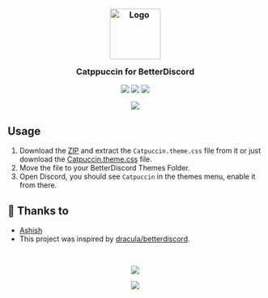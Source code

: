 <h3 align="center">
	<img src="https://raw.githubusercontent.com/catppuccin/catppuccin/dev/assets/logos/exports/1544x1544_circle.png" width="100" alt="Logo"/><br/>
	<img src="https://raw.githubusercontent.com/catppuccin/catppuccin/dev/assets/misc/transparent.png" height="30" width="0px"/>
	Catppuccin for BetterDiscord
	<img src="https://raw.githubusercontent.com/catppuccin/catppuccin/dev/assets/misc/transparent.png" height="30" width="0px"/>
</h3>

<p align="center">
    <a href="https://github.com/asheeeshh/betterdiscord/stargazers"><img src="https://img.shields.io/github/stars/asheeeshh/betterdiscord?colorA=1e1e28&colorB=c9cbff&style=for-the-badge&logo=starship"></a>
    <a href="https://github.com/asheeeshh/betterdiscord/issues"><img src="https://img.shields.io/github/issues/asheeeshh/betterdiscord?colorA=1e1e28&colorB=f7be95&style=for-the-badge"></a>
    <a href="https://github.com/asheeeshh/betterdiscord/contributors"><img src="https://img.shields.io/github/contributors/asheeeshh/betterdiscord?colorA=1e1e28&colorB=b1e1a6&style=for-the-badge"></a>
</p>

<p align="center">
  <img src="https://i.imgur.com/HPRh0uf.png"/>
</p>

## Usage

1. Download the [ZIP](https://github.com/asheeeshh/betterdiscord/archive/refs/heads/main.zip) and extract the `Catpuccin.theme.css` file from it or just download the [Catpuccin.theme.css](https://raw.githubusercontent.com/asheeeshh/betterdiscord/master/Catpuccin.theme.css/) file.
2. Move the file to your BetterDiscord Themes Folder.
3. Open Discord, you should see `Catpuccin` in the themes menu, enable it from there.

## 💝 Thanks to

- [Ashish](https://github.com/asheeeshh)
- This project was inspired by [dracula/betterdiscord](https://github.com/dracula/betterdiscord).

&nbsp;

<p align="center"><img src="https://raw.githubusercontent.com/catppuccin/catppuccin/dev/assets/footers/gray0_ctp_on_line.svg?sanitize=true" /></p>
<p align="center"><a href="https://github.com/catppuccin/catppuccin/blob/main/LICENSE"><img src="https://img.shields.io/static/v1.svg?style=for-the-badge&label=License&message=MIT&logoColor=d9e0ee&colorA=302d41&colorB=c9cbff"/></a></p>
